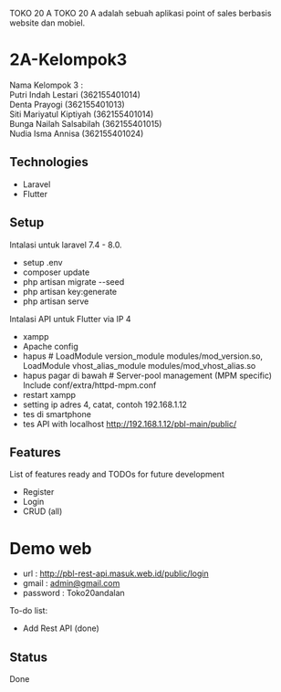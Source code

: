 TOKO 20 A
TOKO 20 A adalah sebuah aplikasi point of sales berbasis website dan mobiel.

# 2A-Kelompok3
Nama Kelompok 3 : <br>
Putri Indah Lestari (362155401014) <br>
Denta Prayogi (362155401013) <br>
Siti Mariyatul Kiptiyah (362155401014) <br>
Bunga Nailah Salsabilah (362155401015) <br>
Nudia Isma Annisa (362155401024) <br>

## Technologies
* Laravel
* Flutter

## Setup
Intalasi untuk laravel 7.4 - 8.0.
* setup .env
* composer update
* php artisan migrate --seed
* php artisan key:generate
* php artisan serve

Intalasi API untuk Flutter via IP 4
* xampp
* Apache config
* hapus # LoadModule version_module modules/mod_version.so, LoadModule vhost_alias_module modules/mod_vhost_alias.so
* hapus pagar di bawah # Server-pool management (MPM specific)
Include conf/extra/httpd-mpm.conf
* restart xampp
* setting ip adres 4, catat, contoh 192.168.1.12
* tes di smartphone
* tes API with localhost http://192.168.1.12/pbl-main/public/

## Features
List of features ready and TODOs for future development
* Register
* Login
* CRUD (all)

# Demo web

* url : http://pbl-rest-api.masuk.web.id/public/login
* gmail  : admin@gmail.com
* password : Toko20andalan

To-do list:
* Add Rest API (done)

## Status
Done
